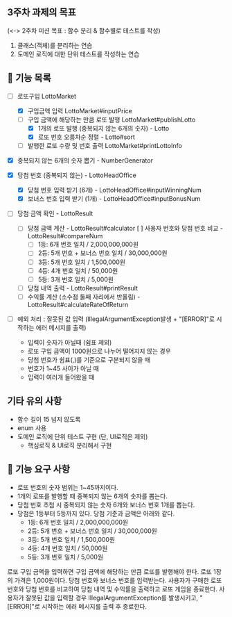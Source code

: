 ## 3주차 과제의 목표
(<-> 2주차 미션 목표 : 함수 분리 & 함수별로 테스트를 작성)
1. 클래스(객체)를 분리하는 연습
2. 도메인 로직에 대한 단위 테스트를 작성하는 연습

## 🌟 기능 목록
- [ ] 로또구입 LottoMarket
    - [x] 구입금액 입력 LottoMarket#inputPrice
    - [ ] 구입 금액에 해당하는 만큼 로또 발행 LottoMarket#publishLotto
        - [x] 1개의 로또 발행 (중복되지 않는 6개의 숫자) - Lotto
        - [x] 로또 번호 오름차순 정렬 - Lotto#sort
    - [ ] 발행한 로또 수량 및 번호 출력 LottoMarket#printLottoInfo

- [x] 중복되지 않는 6개의 숫자 뽑기 - NumberGenerator

- [x] 당첨 번호 (중복되지 않는) - LottoHeadOffice
    - [x] 당첨 번호 입력 받기 (6개) - LottoHeadOffice#inputWinningNum
    - [x] 보너스 번호 입력 받기 (1개) - LottoHeadOffice#inputBonusNum

- [ ] 당첨 금액 확인 - LottoResult
    - [ ] 당첨 금액 계산 - LottoResult#calculator
        [ ] 사용자 번호와 당첨 번호 비교 - LottoResult#compareNum
        - [ ] 1등: 6개 번호 일치 / 2,000,000,000원
        - [ ] 2등: 5개 번호 + 보너스 번호 일치 / 30,000,000원
        - [ ] 3등: 5개 번호 일치 / 1,500,000원
        - [ ] 4등: 4개 번호 일치 / 50,000원
        - [ ] 5등: 3개 번호 일치 / 5,000원
    - [ ] 당첨 내역 출력 - LottoResult#printResult
    - [ ] 수익률 계산 (소수점 둘째 자리에서 반올림) - LottoResult#calculateRateOfReturn

- [ ] 예외 처리 : 잘못된 값 입력 (IllegalArgumentException발생 + "[ERROR]"로 시작하는 에러 메시지를 출력)
    - 입력이 숫자가 아닐때 (쉼표 제외)
    - 로또 구입 금액이 1000원으로 나누어 떨어지지 않는 경우
    - 당첨 번호가 쉼표(,)를 기준으로 구분되지 않을 때
    - 번호가 1~45 사이가 아닐 때
    - 입력이 여러개 들어왔을 때

## 기타 유의 사항
+ 함수 길이 15 넘지 않도록
+ enum 사용
+ 도메인 로직에 단위 테스트 구현 (단, UI로직은 제외)
    + 핵심로직 & UI로직 분리해서 구현

## 🚀 기능 요구 사항
- 로또 번호의 숫자 범위는 1~45까지이다.
- 1개의 로또를 발행할 때 중복되지 않는 6개의 숫자를 뽑는다.
- 당첨 번호 추첨 시 중복되지 않는 숫자 6개와 보너스 번호 1개를 뽑는다.
- 당첨은 1등부터 5등까지 있다. 당첨 기준과 금액은 아래와 같다.
    - 1등: 6개 번호 일치 / 2,000,000,000원
    - 2등: 5개 번호 + 보너스 번호 일치 / 30,000,000원
    - 3등: 5개 번호 일치 / 1,500,000원
    - 4등: 4개 번호 일치 / 50,000원
    - 5등: 3개 번호 일치 / 5,000원

로또 구입 금액을 입력하면 구입 금액에 해당하는 만큼 로또를 발행해야 한다.
로또 1장의 가격은 1,000원이다.
당첨 번호와 보너스 번호를 입력받는다.
사용자가 구매한 로또 번호와 당첨 번호를 비교하여 당첨 내역 및 수익률을 출력하고 로또 게임을 종료한다.
사용자가 잘못된 값을 입력할 경우 IllegalArgumentException를 발생시키고, "[ERROR]"로 시작하는 에러 메시지를 출력 후 종료한다.



